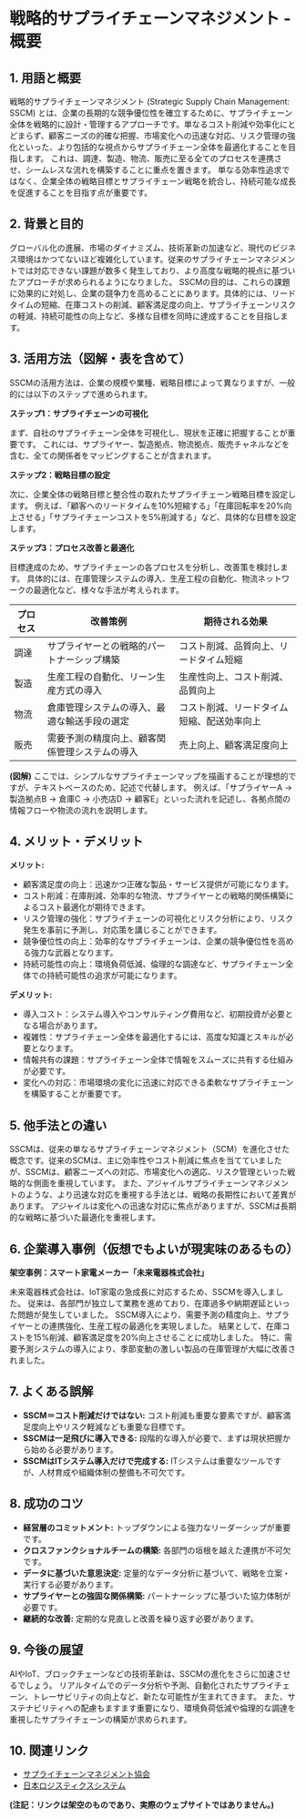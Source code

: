# 戦略的サプライチェーンマネジメント - 概要

## 1. 用語と概要

戦略的サプライチェーンマネジメント (Strategic Supply Chain Management: SSCM) とは、企業の長期的な競争優位性を確立するために、サプライチェーン全体を戦略的に設計・管理するアプローチです。単なるコスト削減や効率化にとどまらず、顧客ニーズの的確な把握、市場変化への迅速な対応、リスク管理の強化といった、より包括的な視点からサプライチェーン全体を最適化することを目指します。  これは、調達、製造、物流、販売に至る全てのプロセスを連携させ、シームレスな流れを構築することに重点を置きます。  単なる効率性追求ではなく、企業全体の戦略目標とサプライチェーン戦略を統合し、持続可能な成長を促進することを目指す点が重要です。


## 2. 背景と目的

グローバル化の進展、市場のダイナミズム、技術革新の加速など、現代のビジネス環境はかつてないほど複雑化しています。従来のサプライチェーンマネジメントでは対応できない課題が数多く発生しており、より高度な戦略的視点に基づいたアプローチが求められるようになりました。  SSCMの目的は、これらの課題に効果的に対処し、企業の競争力を高めることにあります。具体的には、リードタイムの短縮、在庫コストの削減、顧客満足度の向上、サプライチェーンリスクの軽減、持続可能性の向上など、多様な目標を同時に達成することを目指します。


## 3. 活用方法（図解・表を含めて）

SSCMの活用方法は、企業の規模や業種、戦略目標によって異なりますが、一般的には以下のステップで進められます。

**ステップ1：サプライチェーンの可視化**

まず、自社のサプライチェーン全体を可視化し、現状を正確に把握することが重要です。  これには、サプライヤー、製造拠点、物流拠点、販売チャネルなどを含む、全ての関係者をマッピングすることが含まれます。

**ステップ2：戦略目標の設定**

次に、企業全体の戦略目標と整合性の取れたサプライチェーン戦略目標を設定します。  例えば、「顧客へのリードタイムを10%短縮する」「在庫回転率を20%向上させる」「サプライチェーンコストを5%削減する」など、具体的な目標を設定します。

**ステップ3：プロセス改善と最適化**

目標達成のため、サプライチェーンの各プロセスを分析し、改善策を検討します。  具体的には、在庫管理システムの導入、生産工程の自動化、物流ネットワークの最適化など、様々な手法が考えられます。

| プロセス       | 改善策例                               | 期待される効果                      |
|---------------|-------------------------------------------|--------------------------------------|
| 調達           | サプライヤーとの戦略的パートナーシップ構築 | コスト削減、品質向上、リードタイム短縮 |
| 製造           | 生産工程の自動化、リーン生産方式の導入     | 生産性向上、コスト削減、品質向上       |
| 物流           | 倉庫管理システムの導入、最適な輸送手段の選定 | コスト削減、リードタイム短縮、配送効率向上 |
| 販売           | 需要予測の精度向上、顧客関係管理システムの導入 | 売上向上、顧客満足度向上             |


**(図解)**  ここでは、シンプルなサプライチェーンマップを描画することが理想的ですが、テキストベースのため、記述で代替します。  例えば、「サプライヤーA → 製造拠点B → 倉庫C → 小売店D → 顧客E」といった流れを記述し、各拠点間の情報フローや物流の流れを説明します。


## 4. メリット・デメリット

**メリット:**

* 顧客満足度の向上：迅速かつ正確な製品・サービス提供が可能になります。
* コスト削減：在庫削減、効率的な物流、サプライヤーとの戦略的関係構築によるコスト最適化が期待できます。
* リスク管理の強化：サプライチェーンの可視化とリスク分析により、リスク発生を事前に予測し、対応策を講じることができます。
* 競争優位性の向上：効率的なサプライチェーンは、企業の競争優位性を高める強力な武器となります。
* 持続可能性の向上：環境負荷低減、倫理的な調達など、サプライチェーン全体での持続可能性の追求が可能になります。

**デメリット:**

* 導入コスト：システム導入やコンサルティング費用など、初期投資が必要となる場合があります。
* 複雑性：サプライチェーン全体を最適化するには、高度な知識とスキルが必要となります。
* 情報共有の課題：サプライチェーン全体で情報をスムーズに共有する仕組みが必要です。
* 変化への対応：市場環境の変化に迅速に対応できる柔軟なサプライチェーンを構築することが重要です。


## 5. 他手法との違い

SSCMは、従来の単なるサプライチェーンマネジメント（SCM）を進化させた概念です。従来のSCMは、主に効率性やコスト削減に焦点を当てていましたが、SSCMは、顧客ニーズへの対応、市場変化への適応、リスク管理といった戦略的な側面を重視しています。  また、アジャイルサプライチェーンマネジメントのような、より迅速な対応を重視する手法とは、戦略の長期性において差異があります。 アジャイルは変化への迅速な対応に焦点がありますが、SSCMは長期的な戦略に基づいた最適化を重視します。


## 6. 企業導入事例（仮想でもよいが現実味のあるもの）

**架空事例：スマート家電メーカー「未来電器株式会社」**

未来電器株式会社は、IoT家電の急成長に対応するため、SSCMを導入しました。  従来は、各部門が独立して業務を進めており、在庫過多や納期遅延といった問題が発生していました。 SSCM導入により、需要予測の精度向上、サプライヤーとの連携強化、生産工程の最適化を実現しました。  結果として、在庫コストを15%削減、顧客満足度を20%向上させることに成功しました。  特に、需要予測システムの導入により、季節変動の激しい製品の在庫管理が大幅に改善されました。


## 7. よくある誤解

* **SSCM＝コスト削減だけではない:** コスト削減も重要な要素ですが、顧客満足度向上やリスク軽減なども重要な目標です。
* **SSCMは一足飛びに導入できる:** 段階的な導入が必要で、まずは現状把握から始める必要があります。
* **SSCMはITシステム導入だけで完成する:** ITシステムは重要なツールですが、人材育成や組織体制の整備も不可欠です。


## 8. 成功のコツ

* **経営層のコミットメント:** トップダウンによる強力なリーダーシップが重要です。
* **クロスファンクショナルチームの構築:** 各部門の垣根を越えた連携が不可欠です。
* **データに基づいた意思決定:** 定量的なデータ分析に基づいて、戦略を立案・実行する必要があります。
* **サプライヤーとの強固な関係構築:** パートナーシップに基づいた協力体制が必要です。
* **継続的な改善:** 定期的な見直しと改善を繰り返す必要があります。


## 9. 今後の展望

AIやIoT、ブロックチェーンなどの技術革新は、SSCMの進化をさらに加速させるでしょう。  リアルタイムでのデータ分析や予測、自動化されたサプライチェーン、トレーサビリティの向上など、新たな可能性が生まれてきます。  また、サステナビリティへの配慮もますます重要になり、環境負荷低減や倫理的な調達を重視したサプライチェーンの構築が求められます。


## 10. 関連リンク

* [サプライチェーンマネジメント協会](仮のリンク)
* [日本ロジスティクスシステム](仮のリンク)


**(注記：リンクは架空のものであり、実際のウェブサイトではありません。)**
